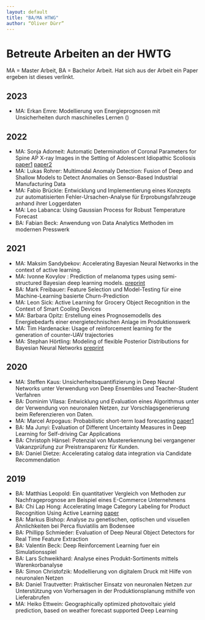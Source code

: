 ```yaml
---
layout: default
title: "BA/MA HTWG"
author: “Oliver Dürr”
---
```


# Betreute Arbeiten an der HWTG
MA = Master Arbeit,
BA = Bachelor Arbeit. 
Hat sich aus der Arbeit ein Paper ergeben ist dieses verlinkt.

## 2023
- MA: Erkan Emre: Modellierung von Energieprognosen mit Unsicherheiten durch maschinelles Lernen ()

## 2022
- MA: Sonja Adomeit: Automatic Determination of Coronal Parameters for Spine AP X-ray Images in the Setting of Adolescent Idiopathic Scoliosis [paper1](https://www.sciencedirect.com/science/article/abs/pii/S1529943022004417)
[paper2](https://journals.sagepub.com/doi/full/10.1177/21925682231154543)
- MA: Lukas Rohrer: Multimodal Anomaly Detection: Fusion of Deep and Shallow Models to Detect Anomalies on Sensor-Based Industrial Manufacturing Data
- MA: Fabio Brückle: Entwicklung und Implementierung eines Konzepts zur automatisierten Fehler-Ursachen-Analyse für Erprobungsfahrzeuge anhand ihrer Loggerdaten
- MA: Leo Labanca: Using Gaussian Process for Robust Temperature Forecast
- BA: Fabian Beck: Anwendung von Data Analytics Methoden im modernen Presswerk 


## 2021

- MA: Maksim Sandybekov: Accelerating Bayesian Neural Networks in the context of active learning.
- MA: Ivonne Kovylov : Prediction of melanoma types using semi-structured Bayesian deep learning models. [preprint](https://arxiv.org/abs/2202.05650)
- BA: Mark Freibauer: Feature Selection und Model-Testing für eine Machine-Learning basierte Churn-Prediction
- MA: Leon Sick: Active Learning for Grocery Object Recognition in the Context of Smart Cooling Devices
- MA: Barbara Opitz: Erstellung eines Prognosemodells des Energiebedarfs einer energietechnischen Anlage im Produktionswerk
- MA: Tim Hardenacke: Usage of reinforcement learning for the generation of counter-UAV trajectories
- MA: Stephan Hörtling: Modeling of flexible Posterior Distributions for Bayesian Neural Networks [preprint](https://arxiv.org/abs/2202.05650)

## 2020
- MA: Steffen Kaus: Unsicherheitsquantifizierung in Deep Neural Networks unter Verwendung von Deep Ensembles und Teacher-Student Verfahren
- BA: Dominim Vllasa: Entwicklung und Evaluation eines Algorithmus unter der Verwendung von neuronalen Netzen, zur Vorschlagsgenerierung beim Referenzieren von Daten.
- MA: Marcel Arpogaus: Probabilistic short-term load forecasting [paper1](https://opus.htwg-konstanz.de/frontdoor/index/index/docId/2925)
- BA: Ma Junyi: Evaluation of Different Uncertainty Measures in Deep Learning for Self-driving Car Applications
- BA: Christoph Hänsel: Potenzial von Mustererkennung
bei vergangener Vakanzprüfung zur Preistransparenz für Kunden.
- BA: Daniel Dietze: Accelerating catalog data integration via Candidate Recommendation

## 2019

- BA: Matthias Leopold: Ein quantitativer Vergleich von Methoden zur Nachfrageprognose am Beispiel eines E-Commerce Unternehmens
- BA: Chi Lap Hong: Accelerating Image Category Labeling for Product Recognition Using Active Learning [paper](https://ieeexplore.ieee.org/abstract/document/9680005/)
- BA: Markus Bishop: Analyse zu genetischen, optischen und visuellen Ähnlichkeiten bei Perca fluviatilis am Bodensee
- BA: Phillipp Schmieder: Evaluation of Deep Neural Object Detectors for Real Time Feature Extraction
- BA: Valentin Beck: Deep Reinforcement Learning fuer ein Simulationsspiel
- BA: Lars Schweikhard: Analyse eines Produkt-Sortiments mittels Warenkorbanalyse 
- BA: Simon Christofzik: Modellierung von digitalem Druck mit Hilfe von neuronalen Netzen
- BA: Daniel Trautvetter: Praktischer Einsatz von neuronalen Netzen zur Unterstützung von Vorhersagen in der Produktionsplanung mithilfe von Lieferabrufen
- MA: Heiko Ettwein: Geographically optimized photovoltaic yield prediction, based on weather forecast supported Deep Learning


